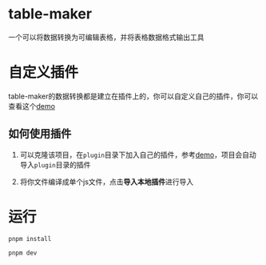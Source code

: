 # table-maker

一个可以将数据转换为可编辑表格，并将表格数据格式输出工具

# 自定义插件

table-maker的数据转换都是建立在插件上的，你可以自定义自己的插件，你可以查看这个[demo](/plugin/demo.ts)

## 如何使用插件

1. 可以克隆该项目，在`plugin`目录下加入自己的插件，参考[demo](/plugin/demo.ts)，项目会自动导入`plugin`目录的插件

2. 将你文件编译成单个js文件，点击**导入本地插件**进行导入

# 运行

```shell
pnpm install

pnpm dev
```
